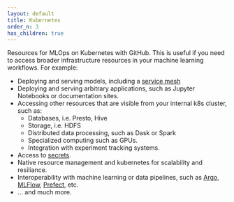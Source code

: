 ```yaml
---
layout: default
title: Kubernetes
order_n: 3
has_children: true
---
```


Resources for MLOps on Kubernetes with GitHub.  This is useful if you need to access broader infrastructure resources in your machine learning workflows.  For example:
   - Deploying and serving models, including a [service mesh](https://en.wikipedia.org/wiki/Service_mesh)
   - Deploying and serving arbitrary applications, such as Jupyter Notebooks or documentation sites.
   - Accessing other resources that are visible from your internal k8s cluster, such as:
      - Databases, i.e. Presto, Hive
      - Storage, i.e. HDFS
      - Distributed data processing, such as Dask or Spark
      - Specialized computing such as GPUs.
      - Integration with experiment tracking systems.
   - Access to [secrets](https://kubernetes.io/docs/tasks/inject-data-application/distribute-credentials-secure/).
   - Native resource management and kubernetes for scalability and resiliance.
   - Interoperability with machine learning or data pipelines, such as [Argo](https://argoproj.github.io/), [MLFlow](https://mlflow.org/), [Prefect](https://www.prefect.io/), etc.
   - ... and much more.
